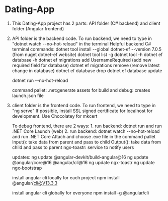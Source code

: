 # Dating-App
1. This Dating-App project has 2 parts: API folder (C# backend) and client folder (Angular frontend)
   
2. API folder is the backend code. To run backend, we need to type in "dotnet watch --no-hot-reload" in the terminal
    Helpful backend C# terminal commands:
    dotnet tool install --global dotnet-ef --version 7.0.5 (from nuget dotnet-ef website)
    dotnet tool list -g
    dotnet tool -h
    dotnet ef database -h
    dotnet ef migrations add UsernameRequired (add new required field for database)
    dotnet ef migrations remove (remove latest change in database)
    dotnet ef database drop
    dotnet ef database update

    dotnet run --no-hot-reload

    command pallet: .net:generate assets for build and debug: creates launch.json file
    
3. client folder is the frontend code. To run frontend, we need to type in "ng serve"
    If possible, install SSL signed certificate for localhost for development. Use Chocolatey for mkcert

    To debug frontend, there are 2 ways: 1. run backend: dotnet run and run .NET Core Launch (web)
                                         2. run backend: dotnet watch --no-hot-reload and run .NET Core Attach and choose .exe file in the command pallet
    Input(): take data from parent and pass to child
    Output(): take data from child and pass to parent
    ngx-toastr: service to notify users

    updates:
    ng update @angular-devkit/build-angular@16
    ng update @angular/core@16 @angular/cli@16
    ng update ngx-toastr
    ng update ngx-bootstrap

    install angular cli locally for each project
    npm install @angular/cli@V13.3.3

    install angular cli globally for everyone
    npm install -g @angular/cli